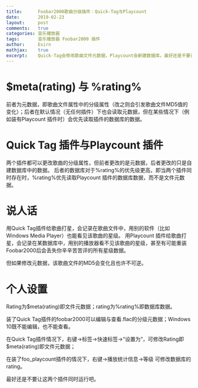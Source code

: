 ```yaml
---
title:		Foobar2000歌曲分级插件：Quick-Tag与Playcount
date:		2019-02-23
layout:		post
comments:	true
categories:	音乐播放器
tags:		音乐播放器 Foobar2000 插件
author:		Esirn
mathjax:	true
excerpt: 	Quick-Tag会修改歌曲文件元数据，Playcount会新建数据库。最好还是不要让这两个插件同时运行吧。
---
```


# $meta(rating) 与 %rating%
前者为元数据，即歌曲文件属性中的分级属性（改之则会引发歌曲文件MD5值的变化）；后者在默认情况（无任何插件）下也会读取元数据，但在某些情况下（例如装有Playcount 插件时）会优先读取插件的数据库的数据。

# Quick Tag 插件与Playcount 插件
两个插件都可以更改歌曲的分级属性，但前者更改的是元数据，后者更改的只是自建数据库中的数据。
后者的数据库对于%rating%的优先级更高，即当两个插件同时存在时，%rating%优先读取Playcount 插件的数据库数据，而不是文件元数据。 

# 说人话
用Quick Tag插件给歌曲打星，会记录在歌曲文件中，用别的软件（比如Windows Media Player）也能看见该歌曲的星级。
用Playcount 插件给歌曲打星，会记录在某数据库中，用别的播放器看不见该歌曲的星级，甚至有可能重装Foobar2000后会丢失你辛辛苦苦评的所有星级数据。

但如果修改元数据，该歌曲文件的MD5会变化且也许不可逆。

# 个人设置
Rating为$meta(rating)即文件元数据；rating为%rating%即数据库数据。

装了Quick Tag插件的foobar2000可以编辑与查看.flac的分级元数据；Windows 10既不能编辑，也不能查看。

在Quick Tag插件情况下，右键→标签→快速标签→“设置<Rating>为”，可修改Rating即$meta(rating)即文件元数据；

在装了foo_playcount插件的情况下，右键→播放统计信息→等级 可修改数据库的rating。

最好还是不要让这两个插件同时运行吧。